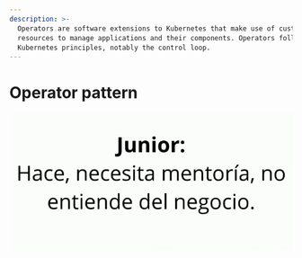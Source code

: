 ```yaml
---
description: >-
  Operators are software extensions to Kubernetes that make use of custom
  resources to manage applications and their components. Operators follow
  Kubernetes principles, notably the control loop.
---
```


# Operator pattern

![Operator Maturity Level](../../../../.gitbook/assets/image.png)

